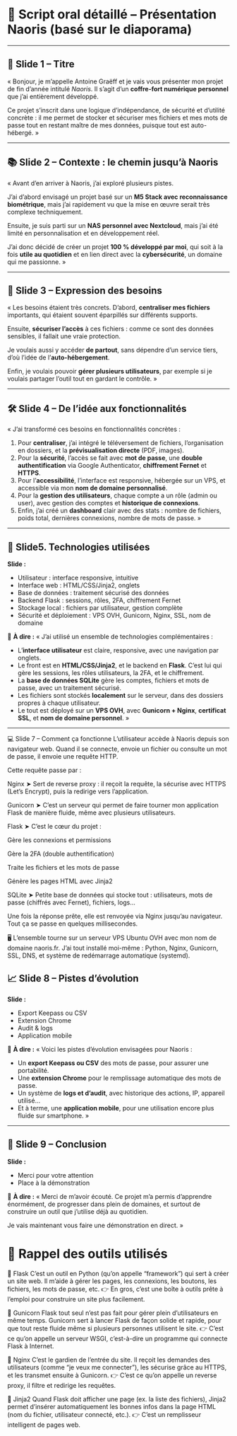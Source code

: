 # 🎤 Script oral détaillé – Présentation Naoris (basé sur le diaporama)

---

## 🧾 Slide 1 – Titre

« Bonjour, je m’appelle Antoine Graëff et je vais vous présenter mon projet de fin d’année intitulé *Naoris*. Il s’agit d’un **coffre-fort numérique personnel** que j’ai entièrement développé.

Ce projet s’inscrit dans une logique d’indépendance, de sécurité et d’utilité concrète : il me permet de stocker et sécuriser mes fichiers et mes mots de passe tout en restant maître de mes données, puisque tout est auto-hébergé. »

---

## 📚 Slide 2 – Contexte : le chemin jusqu’à Naoris

« Avant d’en arriver à Naoris, j’ai exploré plusieurs pistes.

J’ai d’abord envisagé un projet basé sur un **M5 Stack avec reconnaissance biométrique**, mais j’ai rapidement vu que la mise en œuvre serait très complexe techniquement.

Ensuite, je suis parti sur un **NAS personnel avec Nextcloud**, mais j’ai été limité en personnalisation et en développement réel.

J’ai donc décidé de créer un projet **100 % développé par moi**, qui soit à la fois **utile au quotidien** et en lien direct avec la **cybersécurité**, un domaine qui me passionne. »

---

## 🧠 Slide 3 – Expression des besoins

« Les besoins étaient très concrets. D’abord, **centraliser mes fichiers** importants, qui étaient souvent éparpillés sur différents supports.

Ensuite, **sécuriser l’accès** à ces fichiers : comme ce sont des données sensibles, il fallait une vraie protection.

Je voulais aussi y accéder **de partout**, sans dépendre d’un service tiers, d’où l’idée de l’**auto-hébergement**.

Enfin, je voulais pouvoir **gérer plusieurs utilisateurs**, par exemple si je voulais partager l’outil tout en gardant le contrôle. »

---

## 🛠️ Slide 4 – De l’idée aux fonctionnalités

« J’ai transformé ces besoins en fonctionnalités concrètes :

1. Pour **centraliser**, j’ai intégré le téléversement de fichiers, l’organisation en dossiers, et la **prévisualisation directe** (PDF, images).
2. Pour la **sécurité**, l’accès se fait avec **mot de passe**, une **double authentification** via Google Authenticator, **chiffrement Fernet** et **HTTPS**.
3. Pour l’**accessibilité**, l’interface est responsive, hébergée sur un VPS, et accessible via mon **nom de domaine personnalisé**.
4. Pour la **gestion des utilisateurs**, chaque compte a un rôle (admin ou user), avec gestion des comptes et **historique de connexions**.
5. Enfin, j’ai créé un **dashboard** clair avec des stats : nombre de fichiers, poids total, dernières connexions, nombre de mots de passe. »

---
## 🧱 Slide5. Technologies utilisées

**Slide :**

* Utilisateur : interface responsive, intuitive
* Interface web : HTML/CSS/Jinja2, onglets
* Base de données : traitement sécurisé des données
* Backend Flask : sessions, rôles, 2FA, chiffrement Fernet
* Stockage local : fichiers par utilisateur, gestion complète
* Sécurité et déploiement : VPS OVH, Gunicorn, Nginx, SSL, nom de domaine

🎤 **À dire :**
« J’ai utilisé un ensemble de technologies complémentaires :

* L’**interface utilisateur** est claire, responsive, avec une navigation par onglets.
* Le front est en **HTML/CSS/Jinja2**, et le backend en **Flask**. C’est lui qui gère les sessions, les rôles utilisateurs, la 2FA, et le chiffrement.
* La **base de données SQLite** gère les comptes, fichiers et mots de passe, avec un traitement sécurisé.
* Les fichiers sont stockés **localement** sur le serveur, dans des dossiers propres à chaque utilisateur.
* Le tout est déployé sur un **VPS OVH**, avec **Gunicorn + Nginx**, **certificat SSL**, et **nom de domaine personnel**. »

---

💻 Slide 7 – Comment ça fonctionne
L’utilisateur accède à Naoris depuis son navigateur web. Quand il se connecte, envoie un fichier ou consulte un mot de passe, il envoie une requête HTTP.

Cette requête passe par :

Nginx
➤ Sert de reverse proxy : il reçoit la requête, la sécurise avec HTTPS (Let’s Encrypt), puis la redirige vers l’application.

Gunicorn
➤ C’est un serveur qui permet de faire tourner mon application Flask de manière fluide, même avec plusieurs utilisateurs.

Flask
➤ C’est le cœur du projet :

Gère les connexions et permissions

Gère la 2FA (double authentification)

Traite les fichiers et les mots de passe

Génère les pages HTML avec Jinja2

SQLite
➤ Petite base de données qui stocke tout : utilisateurs, mots de passe (chiffrés avec Fernet), fichiers, logs...

Une fois la réponse prête, elle est renvoyée via Nginx jusqu’au navigateur. Tout ça se passe en quelques millisecondes.

🖥️ L’ensemble tourne sur un serveur VPS Ubuntu OVH avec mon nom de domaine naoris.fr. J’ai tout installé moi-même : Python, Nginx, Gunicorn, SSL, DNS, et système de redémarrage automatique (systemd).




## 📈 Slide 8 – Pistes d’évolution

**Slide :**

* Export Keepass ou CSV
* Extension Chrome
* Audit & logs
* Application mobile

🎤 **À dire :**
« Voici les pistes d’évolution envisagées pour Naoris :

* Un **export Keepass ou CSV** des mots de passe, pour assurer une portabilité.
* Une **extension Chrome** pour le remplissage automatique des mots de passe.
* Un système de **logs et d’audit**, avec historique des actions, IP, appareil utilisé…
* Et à terme, une **application mobile**, pour une utilisation encore plus fluide sur smartphone. »

---

## 🙏 Slide 9 – Conclusion

**Slide :**

* Merci pour votre attention
* Place à la démonstration

🎤 **À dire :**
« Merci de m’avoir écouté. Ce projet m’a permis d’apprendre énormément, de progresser dans plein de domaines, et surtout de construire un outil que j’utilise déjà au quotidien.

Je vais maintenant vous faire une démonstration en direct. »


# 🧠 Rappel des outils utilisés
🔹 Flask
C’est un outil en Python (qu’on appelle “framework”) qui sert à créer un site web.
Il m’aide à gérer les pages, les connexions, les boutons, les fichiers, les mots de passe, etc.
👉 En gros, c’est une boîte à outils prête à l’emploi pour construire un site plus facilement.

🔹 Gunicorn
Flask tout seul n’est pas fait pour gérer plein d’utilisateurs en même temps.
Gunicorn sert à lancer Flask de façon solide et rapide, pour que tout reste fluide même si plusieurs personnes utilisent le site.
👉 C’est ce qu’on appelle un serveur WSGI, c’est-à-dire un programme qui connecte Flask à Internet.

🔹 Nginx
C’est le gardien de l’entrée du site. Il reçoit les demandes des utilisateurs (comme “je veux me connecter”), les sécurise grâce au HTTPS, et les transmet ensuite à Gunicorn.
👉 C’est ce qu’on appelle un reverse proxy, il filtre et redirige les requêtes.

🔹 Jinja2
Quand Flask doit afficher une page (ex. la liste des fichiers), Jinja2 permet d’insérer automatiquement les bonnes infos dans la page HTML (nom du fichier, utilisateur connecté, etc.).
👉 C’est un remplisseur intelligent de pages web.
